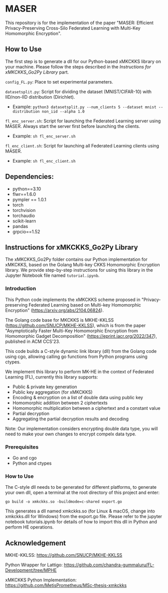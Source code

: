 # MASER

This repository is for the implementation of the paper "MASER: Efficient Privacy-Preserving Cross-Silo Federated Learning with Multi-Key Homomorphic Encryption".

## How to Use
The first step is to generate a dll for our Python-based xMKCKKS library on your machine. Please follow the steps described in the *Instructions for xMKCKKS_Go2Py Library* part.

`config_FL.py`: Place to set experimental parameters.

`datasetsplit.py`: Script for dividing the dataset (MNIST/CIFAR-10) with IID/non-IID distribution (Dirichlet).

* Example: `python3 datasetsplit.py --num_clients 5 --dataset mnist --distribution non_iid --alpha 1.0`

`fl_enc_server.sh`: Script for launching the Federated Learning server using MASER. Always start the server first before launching the clients.
* Example: `sh fl_enc_server.sh`

`fl_enc_client.sh`: Script for launching all Federated Learning clients using MASER.
* Example: `sh fl_enc_client.sh`

## Dependencies:
* python==3.10
* flwr==1.6.0
* pympler == 1.0.1
* torch
* torchvision
* torchaudio
* scikit-learn
* pandas
* grpcio==1.52

## Instructions for xMKCKKS_Go2Py Library
The xMKCKKS_Go2Py folder contains our Python implementation for xMKCKKS, based on the Golang Multi-key CKKS Homomorphic Encryption library. We provide step-by-step instructions for using this library in the Jupyter Notebook file named `tutorial.ipynb`.

### Introduction

This Python code implements the xMKCKKS scheme proposed in "Privacy-preserving Federated Learning based on Multi-key Homomorphic Encryption" (https://arxiv.org/abs/2104.06824).

The Golang code base for MKCKKS is MKHE-KKLSS (https://github.com/SNUCP/MKHE-KKLSS), which is from the paper "Asymptotically Faster Multi-Key Homomorphic Encryption from Homomorphic Gadget Decomposition" (https://eprint.iacr.org/2022/347), published in ACM CCS'23.

This code builds a C-style dynamic link library (dll) from the Golang code using cgo, allowing calling go functions from Python programs using ctypes.

We implement this library to perform MK-HE in the context of Federated Learning (FL), currently this library supports:
- Public & private key generation
- Public key aggregation (for xMKCKKS)
- Encoding & encryption on a list of double data using public key
- Homomorphic addition between 2 ciphertexts
- Homomorphic multiplication between a ciphertext and a constant value
- Partial decryption
- Aggregating the partial decryption results and decoding

Note: Our implementation considers encrypting double data type, you will need to make your own changes to encrypt compelx data type.

### Prerequisites
- Go and cgo
- Python and ctypes

### How to Use

The C-style dll needs to be generated for different platforms, to generate your own dll, open a terminal at the root directory of this project and enter:

`go build -o xmkckks.so -buildmode=c-shared export.go`

This generates a dll named xmkckks.so (for Linux & macOS, change into xmkckks.dll for Windows) from the export.go file. Please refer to the jupyter notebook tutorials.ipynb for details of how to import this dll in Python and perform HE operations. 

## Acknowledgement
MKHE-KKLSS: https://github.com/SNUCP/MKHE-KKLSS

Python Wrapper for Lattigo: https://github.com/chandra-gummaluru/FL-Development/tree/MPHE

xMKCKKS Python Implementation: https://github.com/MetisPrometheus/MSc-thesis-xmkckks
